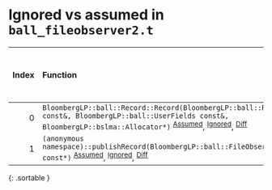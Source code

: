 # Ignored vs assumed in `ball_fileobserver2.t`

<script src="../sorttable.js"></script>

|   Index | Function                                                                                                                                                                                                                                                       |   Difference in number of lines |   Function size difference in bytes | Number of lines in assumed build   | Number of bytes in assumed build   | Number of lines in ignored build   | Number of bytes in ignored build   |
|--------:|:---------------------------------------------------------------------------------------------------------------------------------------------------------------------------------------------------------------------------------------------------------------|--------------------------------:|------------------------------------:|:-----------------------------------|:-----------------------------------|:-----------------------------------|:-----------------------------------|
|       0 | `BloombergLP::ball::Record::Record(BloombergLP::ball::RecordAttributes const&, BloombergLP::ball::UserFields const&, BloombergLP::bslma::Allocator*)` <sup>[Assumed](0.assume.s.txt)</sup>, <sup>[Ignored](0.none.s.txt)</sup>, <sup>[Diff](0.diff.html)</sup> |                             -24 |                                 -80 | 640                                | 4,362,208                          | 720                                | 4,362,480                          |
|       1 | `(anonymous namespace)::publishRecord(BloombergLP::ball::FileObserver2*, char const*)` <sup>[Assumed](1.assume.s.txt)</sup>, <sup>[Ignored](1.none.s.txt)</sup>, <sup>[Diff](1.diff.html)</sup>                                                                |                             -44 |                                -128 | 1,040                              | 4,352,672                          | 1,168                              | 4,352,672                          |
{: .sortable }
